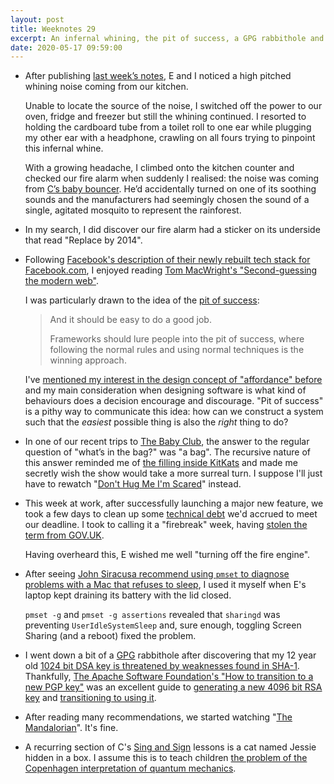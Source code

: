 ```yaml
---
layout: post
title: Weeknotes 29
excerpt: An infernal whining, the pit of success, a GPG rabbithole and teaching babies about quantum mechanics.
date: 2020-05-17 09:59:00
---
```

*   After publishing [last week’s notes](/2020/05/10/weeknotes-28/), E and I noticed a high pitched whining noise coming from our kitchen.

    Unable to locate the source of the noise, I switched off the power to our oven, fridge and freezer but still the whining continued. I resorted to holding the cardboard tube from a toilet roll to one ear while plugging my other ear with a headphone, crawling on all fours trying to pinpoint this infernal whine.

    With a growing headache, I climbed onto the kitchen counter and checked our fire alarm when suddenly I realised: the noise was coming from [C’s baby bouncer](https://uk.joiebaby.com/product/dreamer/). He’d accidentally turned on one of its soothing sounds and the manufacturers had seemingly chosen the sound of a single, agitated mosquito to represent the rainforest.

*   In my search, I did discover our fire alarm had a sticker on its underside that read "Replace by 2014".

*   Following [Facebook's description of their newly rebuilt tech stack for Facebook.com](https://engineering.fb.com/web/facebook-redesign/), I enjoyed reading [Tom MacWright's "Second-guessing the modern web"](https://macwright.org/2020/05/10/spa-fatigue.html).

    I was particularly drawn to the idea of the [pit of success](https://blog.codinghorror.com/falling-into-the-pit-of-success/):

    > And it should be easy to do a good job.
    >
    > Frameworks should lure people into the pit of success, where following the normal rules and using normal techniques is the winning approach.

    I've [mentioned my interest in the design concept of "affordance" before](/2019/12/08/weeknotes-6/) and my main consideration when designing software is what kind of behaviours does a decision encourage and discourage. "Pit of success" is a pithy way to communicate this idea: how can we construct a system such that the _easiest_ possible thing is also the _right_ thing to do?

*   In one of our recent trips to [The Baby Club](https://www.bbc.co.uk/cbeebies/shows/the-baby-club), the answer to the regular question of "what’s in the bag?" was "a bag". The recursive nature of this answer reminded me of [the filling inside KitKats](https://www.foodandwine.com/news/solving-mystery-kit-kat-filling) and made me secretly wish the show would take a more surreal turn. I suppose I'll just have to rewatch "[Don't Hug Me I'm Scared](https://www.youtube.com/channel/UCZOnoLKzoBItcEk5OsES2TA)" instead.

*   This week at work, after successfully launching a major new feature, we took a few days to clean up some [technical debt](https://martinfowler.com/bliki/TechnicalDebt.html) we'd accrued to meet our deadline. I took to calling it a "firebreak" week, having [stolen the term from GOV.UK](https://insidegovuk.blog.gov.uk/2015/02/06/gov-uks-firebreak-why-and-how-we-spent-a-month-working-differently/).

    Having overheard this, E wished me well "turning off the fire engine".

*   After seeing [John Siracusa recommend using `pmset` to diagnose problems with a Mac that refuses to sleep](https://twitter.com/siracusa/status/1258113504499904512), I used it myself when E's laptop kept draining its battery with the lid closed.

    `pmset -g` and `pmset -g assertions` revealed that `sharingd` was preventing `UserIdleSystemSleep` and, sure enough, toggling Screen Sharing (and a reboot) fixed the problem.

*   I went down a bit of a [GPG](https://www.gnupg.org) rabbithole after discovering that my 12 year old [1024 bit DSA key is threatened by weaknesses found in SHA-1](https://infra.apache.org/openpgp.html#generate-key). Thankfully, [The Apache Software Foundation's "How to transition to a new PGP key"](https://infra.apache.org/key-transition.html) was an excellent guide to [generating a new 4096 bit RSA key](https://infra.apache.org/openpgp.html#generate-key) and [transitioning to using it](https://infra.apache.org/key-transition.html#single-keyring).

*   After reading many recommendations, we started watching "[The Mandalorian](https://disneyplusoriginals.disney.com/show/the-mandalorian)". It's fine.

*   A recurring section of C's [Sing and Sign](https://www.singandsign.co.uk) lessons is a cat named Jessie hidden in a box. I assume this is to teach children [the problem of the Copenhagen interpretation of quantum mechanics](https://en.wikipedia.org/wiki/Schrödinger%27s_cat).
